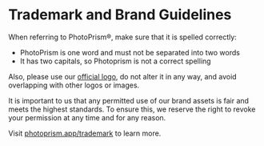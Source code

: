 # Trademark and Brand Guidelines

When referring to PhotoPrism®, make sure that it is spelled correctly:

* PhotoPrism is one word and must not be separated into two words
* It has two capitals, so Photoprism is not a correct spelling

Also, please use our [official logo](https://dl.photoprism.org/img/logo/logo.svg), do not alter it in any way,
and avoid overlapping with other logos or images.

It is important to us that any permitted use of our brand assets is fair and meets the highest standards.
To ensure this, we reserve the right to revoke your permission at any time and for any reason.

Visit [photoprism.app/trademark](https://photoprism.app/trademark) to learn more.
